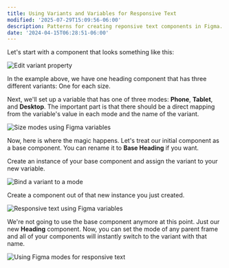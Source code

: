 ```yaml
---
title: Using Variants and Variables for Responsive Text
modified: '2025-07-29T15:09:56-06:00'
description: Patterns for creating reponsive text components in Figma.
date: '2024-04-15T06:28:51-06:00'
---
```


Let's start with a component that looks something like this:

![Edit variant property](assets/figma-responsive-text-edit-variant-property.png)

In the example above, we have one heading component that has three different variants: One for each size.

Next, we'll set up a variable that has one of three modes: **Phone**, **Tablet**, and **Desktop**. The important part is that there should be a direct mapping from the variable's value in each mode and the name of the variant.

![Size modes using Figma variables](assets/figma-variable-size-modes.png)

Now, here is where the magic happens. Let's treat our initial component as a base component. You can rename it to **Base Heading** if you want.

Create an instance of your base component and assign the variant to your new variable.

![Bind a variant to a mode](assets/figma-bind-variant-to-variable-mode.png)

Create a component out of that new instance you just created.

![Responsive text using Figma variables](assets/figma-base-heading-and-heading-for-responsive-text.png)

We're not going to use the base component anymore at this point. Just our new **Heading** component. Now, you can set the mode of any parent frame and all of your components will instantly switch to the variant with that name.

![Using Figma modes for responsive text](assets/figma-parent-frame-mode-for-responsive-text.png)
